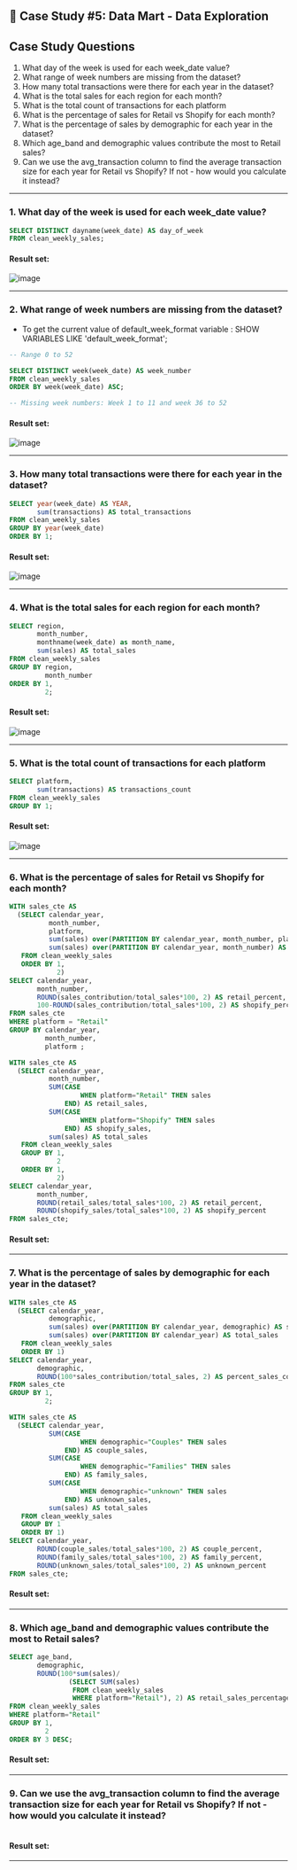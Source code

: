 ## :shopping_cart: Case Study #5: Data Mart - Data Exploration

## Case Study Questions
1. What day of the week is used for each week_date value?
2. What range of week numbers are missing from the dataset?
3. How many total transactions were there for each year in the dataset?
4. What is the total sales for each region for each month?
5. What is the total count of transactions for each platform
6. What is the percentage of sales for Retail vs Shopify for each month?
7. What is the percentage of sales by demographic for each year in the dataset?
8. Which age_band and demographic values contribute the most to Retail sales?
9. Can we use the avg_transaction column to find the average transaction size for each year for Retail vs Shopify? If not - how would you calculate it instead?

***

###  1. What day of the week is used for each week_date value?

```sql
SELECT DISTINCT dayname(week_date) AS day_of_week
FROM clean_weekly_sales;
``` 
	
#### Result set:
![image](https://user-images.githubusercontent.com/77529445/190210286-867b6b69-e9b8-41a9-845f-ac659ae21766.png)

***

###  2. What range of week numbers are missing from the dataset? 
- To get the current value of default_week_format variable : SHOW VARIABLES LIKE 'default_week_format';

```sql
-- Range 0 to 52

SELECT DISTINCT week(week_date) AS week_number
FROM clean_weekly_sales
ORDER BY week(week_date) ASC;

-- Missing week numbers: Week 1 to 11 and week 36 to 52
``` 
	
#### Result set:
![image](https://user-images.githubusercontent.com/77529445/190210714-2f2acc7d-2ec8-4343-af85-df737dc5944b.png)

***

###  3. How many total transactions were there for each year in the dataset?

```sql
SELECT year(week_date) AS YEAR,
       sum(transactions) AS total_transactions
FROM clean_weekly_sales
GROUP BY year(week_date)
ORDER BY 1;
``` 
	
#### Result set:
![image](https://user-images.githubusercontent.com/77529445/190211018-64eff211-6485-46f1-9718-b0d71ed001b5.png)

***

###  4. What is the total sales for each region for each month?

```sql
SELECT region,
       month_number,
       monthname(week_date) as month_name,
       sum(sales) AS total_sales
FROM clean_weekly_sales
GROUP BY region,
         month_number
ORDER BY 1,
         2;
``` 
	
#### Result set:
![image](https://user-images.githubusercontent.com/77529445/190211522-6141322a-be42-4211-8fec-72ec02c9e6d7.png)

***

###  5. What is the total count of transactions for each platform 

```sql
SELECT platform,
       sum(transactions) AS transactions_count
FROM clean_weekly_sales
GROUP BY 1;
``` 
	
#### Result set:
![image](https://user-images.githubusercontent.com/77529445/190211704-dc469d8b-06e9-4a57-aaff-7c969352c2a4.png)

***

###  6. What is the percentage of sales for Retail vs Shopify for each month?

```sql
WITH sales_cte AS
  (SELECT calendar_year,
          month_number,
          platform,
          sum(sales) over(PARTITION BY calendar_year, month_number, platform) AS sales_contribution,
          sum(sales) over(PARTITION BY calendar_year, month_number) AS total_sales
   FROM clean_weekly_sales
   ORDER BY 1,
            2)
SELECT calendar_year,
       month_number,
       ROUND(sales_contribution/total_sales*100, 2) AS retail_percent,
       100-ROUND(sales_contribution/total_sales*100, 2) AS shopify_percent
FROM sales_cte
WHERE platform = "Retail"
GROUP BY calendar_year,
         month_number,
         platform ;
``` 

```sql
WITH sales_cte AS
  (SELECT calendar_year,
          month_number,
          SUM(CASE
                  WHEN platform="Retail" THEN sales
              END) AS retail_sales,
          SUM(CASE
                  WHEN platform="Shopify" THEN sales
              END) AS shopify_sales,
          sum(sales) AS total_sales
   FROM clean_weekly_sales
   GROUP BY 1,
            2
   ORDER BY 1,
            2)
SELECT calendar_year,
       month_number,
       ROUND(retail_sales/total_sales*100, 2) AS retail_percent,
       ROUND(shopify_sales/total_sales*100, 2) AS shopify_percent
FROM sales_cte;
``` 
	
#### Result set:


***

###  7. What is the percentage of sales by demographic for each year in the dataset?

```sql
WITH sales_cte AS
  (SELECT calendar_year,
          demographic,
          sum(sales) over(PARTITION BY calendar_year, demographic) AS sales_contribution,
          sum(sales) over(PARTITION BY calendar_year) AS total_sales
   FROM clean_weekly_sales
   ORDER BY 1)
SELECT calendar_year,
       demographic,
       ROUND(100*sales_contribution/total_sales, 2) AS percent_sales_contribution
FROM sales_cte
GROUP BY 1,
         2;
``` 

```sql
WITH sales_cte AS
  (SELECT calendar_year,
          SUM(CASE
                  WHEN demographic="Couples" THEN sales
              END) AS couple_sales,
          SUM(CASE
                  WHEN demographic="Families" THEN sales
              END) AS family_sales,
          SUM(CASE
                  WHEN demographic="unknown" THEN sales
              END) AS unknown_sales,
          sum(sales) AS total_sales
   FROM clean_weekly_sales
   GROUP BY 1
   ORDER BY 1)
SELECT calendar_year,
       ROUND(couple_sales/total_sales*100, 2) AS couple_percent,
       ROUND(family_sales/total_sales*100, 2) AS family_percent,
       ROUND(unknown_sales/total_sales*100, 2) AS unknown_percent
FROM sales_cte;
``` 
#### Result set:


***

###  8. Which age_band and demographic values contribute the most to Retail sales?

```sql
SELECT age_band,
       demographic,
       ROUND(100*sum(sales)/
               (SELECT SUM(sales)
                FROM clean_weekly_sales
                WHERE platform="Retail"), 2) AS retail_sales_percentage
FROM clean_weekly_sales
WHERE platform="Retail"
GROUP BY 1,
         2
ORDER BY 3 DESC;
``` 
	
#### Result set:


***

###  9. Can we use the avg_transaction column to find the average transaction size for each year for Retail vs Shopify? If not - how would you calculate it instead?

```sql

``` 
	
#### Result set:


***
